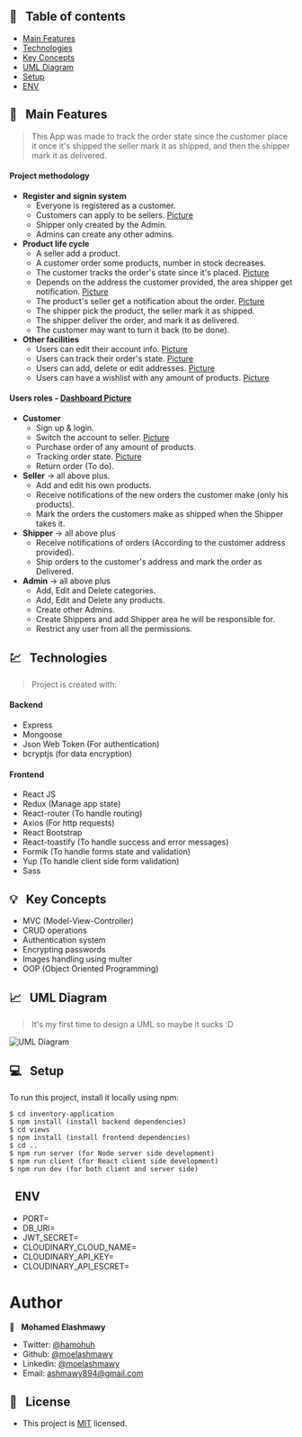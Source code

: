 ## 📜 &nbsp; Table of contents

- [Main Features](#--main-features)
- [Technologies](#--technologies)
- [Key Concepts](#--key-concepts)
- [UML Diagram](#--uml-diagram)
- [Setup](#--setup)
- [ENV](#-ENV)

## 🚩 &nbsp; Main Features

> This App was made to track the order state since the customer place it
> once it's shipped the seller mark it as shipped, and then the shipper mark it as delivered.

#### Project methodology

- **Register and signin system**
  - Everyone is registered as a customer.
  - Customers can apply to be sellers. [Picture](https://imgur.com/a0Jcmtf)
  - Shipper only created by the Admin.
  - Admins can create any other admins.
- **Product life cycle**
  - A seller add a product.
  - A customer order some products, number in stock decreases.
  - The customer tracks the order's state since it's placed. [Picture](https://imgur.com/9DqrnjF)
  - Depends on the address the customer provided, the area shipper get notification. [Picture](https://imgur.com/Q2zWau2)
  - The product's seller get a notification about the order. [Picture](https://imgur.com/2ZnjDLA)
  - The shipper pick the product, the seller mark it as shipped.
  - The shipper deliver the order, and mark it as delivered.
  - The customer may want to turn it back (to be done).
- **Other facilities**
  - Users can edit their account info. [Picture](https://imgur.com/gAaF4rm)
  - Users can track their order's state. [Picture](https://imgur.com/9DqrnjF)
  - Users can add, delete or edit addresses. [Picture](https://imgur.com/YUWHMko)
  - Users can have a wishlist with any amount of products. [Picture](https://imgur.com/XVBMsAB)

#### Users roles - [Dashboard Picture](https://imgur.com/hn5QKlp)

- **Customer**
  - Sign up & login.
  - Switch the account to seller. [Picture](https://imgur.com/a0Jcmtf)
  - Purchase order of any amount of products.
  - Tracking order state. [Picture](https://imgur.com/9DqrnjF)
  - Return order (To do).
- **Seller** -> all above plus.
  - Add and edit his own products.
  - Receive notifications of the new orders the customer make (only his products).
  - Mark the orders the customers make as shipped when the Shipper takes it.
- **Shipper** -> all above plus
  - Receive notifications of orders (According to the customer address provided).
  - Ship orders to the customer's address and mark the order as Delivered.
- **Admin** -> all above plus
  - Add, Edit and Delete categories.
  - Add, Edit and Delete any products.
  - Create other Admins.
  - Create Shippers and add Shipper area he will be responsible for.
  - Restrict any user from all the permissions.

## 💹 &nbsp; Technologies

> Project is created with:

#### Backend

- Express
- Mongoose
- Json Web Token (For authentication)
- bcryptjs (for data encryption)

#### Frontend

- React JS
- Redux (Manage app state)
- React-router (To handle routing)
- Axios (For http requests)
- React Bootstrap
- React-toastify (To handle success and error messages)
- Formik (To handle forms state and validation)
- Yup (To handle client side form validation)
- Sass

## 💡 &nbsp; Key Concepts

- MVC (Model-View-Controller)
- CRUD operations
- Authentication system
- Encrypting passwords
- Images handling using multer
- OOP (Object Oriented Programming)

## 📈 &nbsp; UML Diagram

> It's my first time to design a UML so maybe it sucks :D

![UML Diagram](https://i.imgur.com/vGa9f8e.jpg)

## 💻 &nbsp; Setup

To run this project, install it locally using npm:

```
$ cd inventory-application
$ npm install (install backend dependencies)
$ cd views
$ npm install (install frontend dependencies)
$ cd ..
$ npm run server (for Node server side development)
$ npm run client (for React client side development)
$ npm run dev (for both client and server side)
```
## &nbsp; ENV
- PORT=
- DB_URI=
- JWT_SECRET=
- CLOUDINARY_CLOUD_NAME=
- CLOUDINARY_API_KEY=
- CLOUDINARY_API_ESCRET=


# Author

👤 &nbsp; **Mohamed Elashmawy**

- Twitter: [@hamohuh](https://twitter.com/hamohuh)
- Github: [@moelashmawy](https://github.com/moelashmawy)
- Linkedin: [@moelashmawy](https://www.linkedin.com/in/moelashmawy/)
- Email: [ashmawy894@gmail.com](mailto:ashmawy894@gmail.com)

## 📝 &nbsp; License

- This project is [MIT](./LICENSE) licensed.

